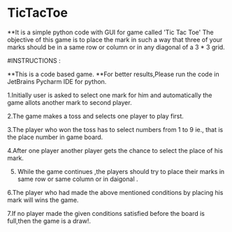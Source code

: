 # TicTacToe
**It is a simple python code with GUI for game called 'Tic Tac Toe'
The objective of this game is to place the mark in such a way that three of your marks should be in a same row or column or in any diagonal of a 3 * 3 grid.
 
#INSTRUCTIONS :

**This is a code based game. 
**For better results,Please run the code in JetBrains Pycharm IDE for python.

1.Initially user is asked to select one mark for him and automatically the game allots another mark to second player.

2.The game makes a toss and selects one player to play first.

3.The player who won the toss has to select numbers from 1 to 9 ie., that is the place number in game board.

4.After one player another player gets the chance to select the place of his mark.

5. While the game continues ,the players should try to place their marks in same row or same column or in daigonal .

6.The player who had made the above mentioned conditions by placing his mark will wins the game.

7.If no player made the given conditions satisfied before the board is full,then the game is a draw!.
